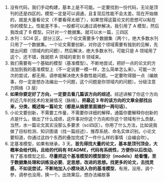1. 没有代码，我们手动构建，基本上是不可能。一定要找到一份代码，无论是顶刊的还是四区的。模型一定是可以调通，且复现后性能不会太差。现在开始做的，就是大量看论文（不要看得太细了），如果觉得这篇论文的思想可以粘在你的模型上。性能差不多，一般都可以通过调参解决。我引用了 A 模型，然后我改成了 B 模型。只针对一个数据集。就可以水一篇，三四区
2. 水刊：SCI4 区，部分三区。一个论文需要多个数据集（两个），绝大多数水刊只用了一个数据集。一个论文需要创新，对你这个领域需要有独到的见解，先提出问题（领域内的问题），然后解决，绝大多数水刊，可能只是 A 领域用了这个，还不错，我就把 A 领域的拿到 B 领域来。
3. 我们需要有一个基础的模型（基准模型）。不断地尝试，把好一点的论文的方法加到我的基准模型上（不一定说要一模一样，怎么简单怎么来）。可能一次次的尝试，都无用，调参能解决绝大多数性能问题。一定要吹得狠一点（编故事，你一定是想办法编出一个问题，这个问题是你领域内的问题）。分级注意力网络（3 层）
4. **如果你要定好了方向，一定要去看几篇该方向的综述**。综述讲解了你这个方向的近几年的技术的发展情况（脉络）。**把最近 3 年的该方向的文章全部找出来，分类，概述每一篇论文（都是从摘要里面摘抄一两句话）**。
5. 小论文要创新，不需要工作量，不需要你详细的解释，通篇你要解释你创新的点是什么，做出了什么成绩，这件事对你这个方向和你这个领域有什么贡献，当然，水一篇论文其实没那么多要求（sci四区）。你用了什么方法，比如说我做了目标检测、知识图谱（找一篇综述）、推荐系统、命名实体识别。小论文要知道，你通过这四个东西的叠加完成了一件什么样的事情（会编会吹）。
6. 定基准模型，如果有继承，3 天。**首先得找大量的论文，基本是顶刊顶会，大概率会给代码，且给的代码有 README，代码有系统性，方便你以后改动**。有了基准模型之后，**尽量把这个基准模型的模型部分（models）给看懂，至于数据集处理和训练没必要**。**定思想，改进的思想。找更多的论文，去找灵感，不如说尝试，不断地加入小模块进入你的基准模型**，有用，没用，调个参，调参也没用，换一个。出效果后，想办法编故事
